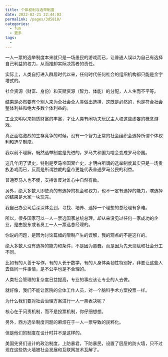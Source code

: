 ```yaml
---
title: 个体权利与选举制度
date: 2022-02-21 22:44:03
permalink: /pages/3d5818/
categories:
  - fun
  - 更多
tags:
  - 
---
```

一人一票的选举制度本来就只是一场愚民的游戏而已，让普通人误以为自己有选择自己利益的权力，从而推卸实际决策者的责任。

实际上，人类自打进入群居时代以来，任何时代任何社会的组织机构都只能是金字塔式的。

社会资源（财富、身份）和天赋资源（智力、体能）的分配，人人生而不平等。

结果是必然要有个别人来为全社会全人类做出选择，这既是必然的，也是符合社会整体利益和绝大多数个体利益的。

工业文明以来物质财富的丰富，才让人类有闲功夫玩民主人权这些虚妄的概念游戏。

真正面临激烈的生存竞争的时候，没有一个智力正常的社会组织会选择所谓个体权利和选举制度。

我以前不理解，既然选举制度是先进的，罗马共和国为啥会变成罗马帝国。

这几年闲了读史，特别是罗马帝国衰亡史，才明白所谓的选举制度其实只是一场贵族游戏而已，反而是所谓独裁的皇帝更能代表普通罗马公民的利益。

普通罗马人也不傻，支持谁反对谁心中自然有数。

另外，绝大多数人即使真的有选择的机会和权力，也不一定有选择的能力，瞎选择的结果是大家一块玩完。

我自己办公司后深深体会到，寻找、培养、选择一个理想的总经理有多难。

所以，很多国家可以一人一票选国家总统总理，却从来没见过任何一家成功的企业，是由股东或者员工一人一票选总经理的。

你说的问题，是因为讨论篇幅的限制产生的误解，我的观点的不是这样的。

绝大多数人没有选择的能力和条件，不是因为愚蠢，而是因为先天禀赋和社会分工不同。

比如有的人善于写作，有的人长于数学，有的人身体柔韧性特别好，非要让这些人去做同一件事情，是不公平也是不合理的。

人类社会管理的复杂度日益提高，专业的事应该让专业的人去做。

就好像，我们不能让医院的全体工作人员，对一个脑科手术方案投票一样。

为什么我们要对社会治理方案进行一人一票表决呢？

核心在于问责机制，而不是投票机制，你仔细想想。

另外，西方选举制度问题的麻烦在于一人一票导致的民粹化。

但是他们的制度在设计时并不是这样的。

美国先贤们设计的政治制度，上防暴君，下防暴民，设置了层层的防火墙，只不过现在这些防火墙被社会发展和互联网技术瓦解了。